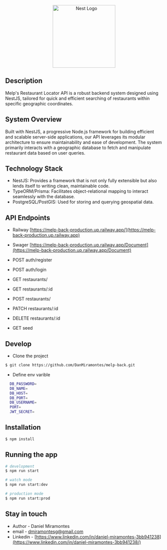 <p align="center">
  <a href="http://nestjs.com/" target="blank"><img src="https://nestjs.com/img/logo-small.svg" width="200" alt="Nest Logo" /></a>
</p>

[circleci-image]: https://img.shields.io/circleci/build/github/nestjs/nest/master?token=abc123def456
[circleci-url]: https://circleci.com/gh/nestjs/nest




## Description

Melp's Restaurant Locator API is a robust backend system designed using NestJS, tailored for quick and efficient searching of restaurants within specific geographic coordinates.

## System Overview
Built with NestJS, a progressive Node.js framework for building efficient and scalable server-side applications, our API leverages its modular architecture to ensure maintainability and ease of development. The system primarily interacts with a geographic database to fetch and manipulate restaurant data based on user queries.

## Technology Stack
* NestJS: Provides a framework that is not only fully extensible but also lends itself to writing clean, maintainable code.
* TypeORM/Prisma: Facilitates object-relational mapping to interact seamlessly with the database.
* PostgreSQL/PostGIS: Used for storing and querying geospatial data.

## API Endpoints
* Railway [https://melp-back-production.up.railway.app/](https://melp-back-production.up.railway.app)
* Swager [https://melp-back-production.up.railway.app/Document](https://melp-back-production.up.railway.app/Document)
* POST auth/register
* POST auth/login

* GET restaurants/
* GET restaurants/:id
* POST restaurants/
* PATCH restaurants/:id
* DELETE restaurants/:id

* GET seed

## Develop
* Clone the project 
```bash
$ git clone https://github.com/DanMiramontes/melp-back.git
```
* Define env varible
```bash
  DB_PASSWORD=
  DB_NAME=
  DB_HOST=
  DB_PORT=
  DB_USERNAME=
  PORT=
  JWT_SECRET=
```

## Installation

```bash
$ npm install
```

## Running the app

```bash
# development
$ npm run start

# watch mode
$ npm run start:dev

# production mode
$ npm run start:prod
```


## Stay in touch

- Author - Daniel Miramontes
- email - dmiramontesg@gmail.com
- Linkedin - [https://www.linkedin.com/in/daniel-miramontes-3bb941238](https://www.linkedin.com/in/daniel-miramontes-3bb941238/)


